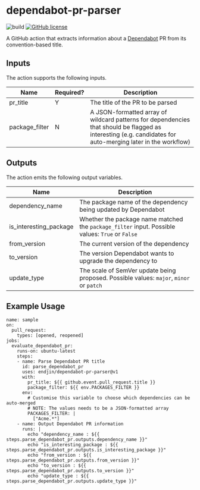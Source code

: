 # dependabot-pr-parser

![build](https://github.com/endjin/dependabot-pr-parser/workflows/build/badge.svg)
[![GitHub license](https://img.shields.io/badge/License-Apache%202-blue.svg)](https://raw.githubusercontent.com/corvus-dotnet/Corvus.Deployment/master/LICENSE)

A GitHub action that extracts information about a [Dependabot](https://docs.github.com/en/github/administering-a-repository/about-github-dependabot-version-updates) PR from its convention-based title.

## Inputs
The action supports the following inputs.

|Name | Required? | Description
|-----|---------|------------
|pr_title| Y |The title of the PR to be parsed
|package_filter| N |A JSON-formatted array of wildcard patterns for dependencies that should be flagged as interesting (e.g. candidates for auto-merging later in the workflow)

## Outputs
The action emits the following output variables.

|Name | Description
|-----|------------
|dependency_name|The package name of the dependency being updated by Dependabot
|is_interesting_package|Whether the package name matched the `package_filter` input. Possible values: `True` or `False`
|from_version|The current version of the dependency
|to_version|The version Dependabot wants to upgrade the dependency to
|update_type|The scale of SemVer update being proposed. Possible values: `major`, `minor` or `patch`

## Example Usage
```
name: sample
on: 
  pull_request:
    types: [opened, reopened]
jobs:
  evaluate_dependabot_pr:
    runs-on: ubuntu-latest
    steps:
    - name: Parse Dependabot PR title
      id: parse_dependabot_pr
      uses: endjin/dependabot-pr-parser@v1
      with:
        pr_title: ${{ github.event.pull_request.title }}
        package_filter: ${{ env.PACKAGES_FILTER }}
      env:
        # Customise this variable to choose which dependencies can be auto-merged
        # NOTE: The values needs to be a JSON-formatted array
        PACKAGES_FILTER: |
          ["Acme.*"]
    - name: Output Dependabot PR information
      runs: |
        echo "dependency_name : ${{ steps.parse_dependabot_pr.outputs.dependency_name }}"
        echo "is_interesting_package : ${{ steps.parse_dependabot_pr.outputs.is_interesting_package }}"
        echo "from_version : ${{ steps.parse_dependabot_pr.outputs.from_version }}"
        echo "to_version : ${{ steps.parse_dependabot_pr.outputs.to_version }}"
        echo "update_type : ${{ steps.parse_dependabot_pr.outputs.update_type }}"
```
